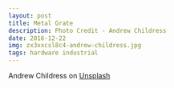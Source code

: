 ```yaml
---
layout: post
title: Metal Grate
description: Photo Credit - Andrew Childress
date: 2016-12-22
img: zx3xxcsl8c4-andrew-childress.jpg
tags: hardware industrial
---
```


Andrew Childress on [Unsplash](https://unsplash.com/photos/ZX3xxcsl8C4)

